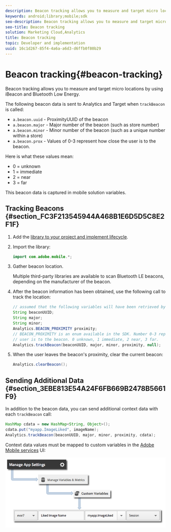```yaml
---
description: Beacon tracking allows you to measure and target micro locations by using iBeacon and Bluetooth Low Energy.
keywords: android;library;mobile;sdk
seo-description: Beacon tracking allows you to measure and target micro locations by using iBeacon and Bluetooth Low Energy.
seo-title: Beacon tracking
solution: Marketing Cloud,Analytics
title: Beacon tracking
topic: Developer and implementation
uuid: 16c1d267-85f4-4a6a-a6d3-d6ffb0f80b29
---
```


# Beacon tracking{#beacon-tracking}

Beacon tracking allows you to measure and target micro locations by using iBeacon and Bluetooth Low Energy.

The following beacon data is sent to Analytics and Target when `trackBeacon` is called:

* `a.beacon.uuid` - ProximityUUID of the beacon 
* `a.beacon.major` - Major number of the beacon (such as store number) 
* `a.beacon.minor` - Minor number of the beacon (such as a unique number within a store) 
* `a.beacon.prox` - Values of 0-3 represent how close the user is to the beacon.

Here is what these values mean:

* 0 = unknown 
* 1 = immediate 
* 2 = near 
* 3 = far

This beacon data is captured in mobile solution variables.

## Tracking Beacons {#section_FC3F213545944A468B1E6D5D5C8E2F1F}

1. Add the [library to your project and implement lifecycle](/help/android/getting-started/dev-qs.md). 
1. Import the library: 

   ```java
   import com.adobe.mobile.*;
   ```

1. Gather beacon location.

   Multiple third-party libraries are available to scan Bluetooth LE beacons, depending on the manufacturer of the beacon. 
1. After the beacon information has been obtained, use the following call to track the location: 

   ```java
   // assumed that the following variables will have been retrieved by the 3rd party beacon library 
   String beaconUUID; 
   String major; 
   String minor; 
   Analytics.BEACON_PROXIMITY proximity;  
   // BEACON_PROXIMITY is an enum available in the SDK. Number 0-3 representing how close the 
   // user is to the beacon. 0 unknown, 1 immediate, 2 near, 3 far.  
   Analytics.trackBeacon(beaconUUID, major, minor, proximity, null);
   ```

1. When the user leaves the beacon's proximity, clear the current beacon: 

   ```java
   Analytics.clearBeacon();
   ```

## Sending Additional Data {#section_3EBE813E54A24F6FB669B2478B5661F9}

In addition to the beacon data, you can send additional context data with each `trackBeacon` call:

```java
HashMap cdata = new HashMap<String, Object>(); 
cdata.put("myapp.ImageLiked", imageName); 
Analytics.trackBeacon(beaconUUID, major, minor, proximity, cdata);
```

Context data values must be mapped to custom variables in the [Adobe Mobile services](https://mobilemarketing.adobe.com) UI: 

![](assets/map-variable-context-ltv.png)

